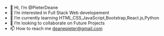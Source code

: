 - 👋 Hi, I’m @PieterDeane
- 👀 I’m interested in Full Stack Web developement 
- 🌱 I’m currently learning HTML,CSS,JavaScript,Bootstrap,React.js,Python 
- 💞️ I’m looking to collaborate on Future Projects
- 📫 How to reach me deanepieter@gmail.com 

<!---
Pieter1821/Pieter1821 is a ✨ special ✨ repository because its `README.md` (this file) appears on your GitHub profile.
You can click the Preview link to take a look at your changes.
--->
